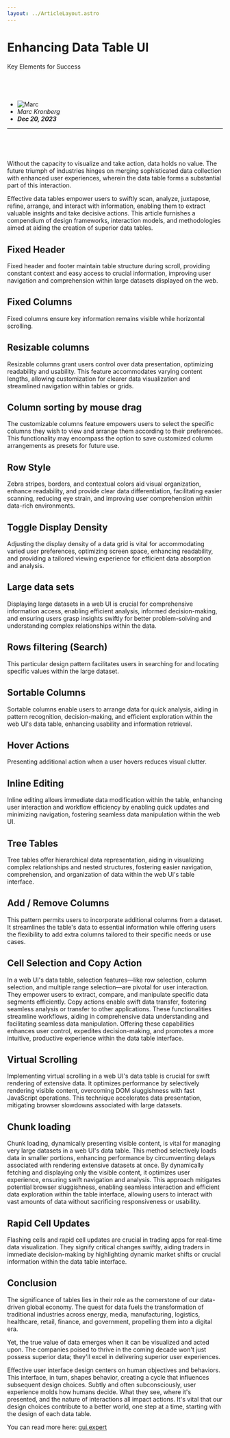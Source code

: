 ```yaml
---
layout: ../ArticleLayout.astro
---
```


# Enhancing Data Table UI
Key Elements for Success

##  &nbsp;


- ![Marc](/marc.jpg)
- *Marc Kronberg* 
- ***Dec 20, 2023***

---

##  &nbsp;


Without the capacity to visualize and take action, data holds no value. The future triumph of industries hinges on
merging sophisticated data collection with enhanced user experiences, wherein the data table forms a substantial part of
this interaction.

Effective data tables empower users to swiftly scan, analyze, juxtapose, refine, arrange, and interact with information,
enabling them to extract valuable insights and take decisive actions. This article furnishes a compendium of design
frameworks, interaction models, and methodologies aimed at aiding the creation of superior data tables.

## Fixed Header

Fixed header and footer maintain table structure during scroll, providing constant context and easy access to crucial
information, improving user navigation and comprehension within large datasets displayed on the web.

## Fixed Columns

Fixed columns ensure key information remains visible while horizontal scrolling.

## Resizable columns

Resizable columns grant users control over data presentation, optimizing readability and usability. This feature
accommodates varying content lengths, allowing customization for clearer data visualization and streamlined navigation
within tables or grids.

## Column sorting by mouse drag

The customizable columns feature empowers users to select the specific columns they wish to view and arrange them
according to their preferences. This functionality may encompass the option to save customized column arrangements as
presets for future use.

## Row Style

Zebra stripes, borders, and contextual colors aid visual organization, enhance readability, and provide clear data
differentiation, facilitating easier scanning, reducing eye strain, and improving user comprehension within data-rich
environments.

## Toggle Display Density

Adjusting the display density of a data grid is vital for accommodating varied user preferences, optimizing screen
space, enhancing readability, and providing a tailored viewing experience for efficient data absorption and analysis.

## Large data sets

Displaying large datasets in a web UI is crucial for comprehensive information access, enabling efficient analysis,
informed decision-making, and ensuring users grasp insights swiftly for better problem-solving and understanding complex
relationships within the data.

## Rows filtering (Search)

This particular design pattern facilitates users in searching for and locating specific values within the large dataset.

## Sortable Columns

Sortable columns enable users to arrange data for quick analysis, aiding in pattern recognition, decision-making, and
efficient exploration within the web UI's data table, enhancing usability and information retrieval.

## Hover Actions

Presenting additional action when a user hovers reduces visual clutter.

## Inline Editing

Inline editing allows immediate data modification within the table, enhancing user interaction and workflow efficiency
by enabling quick updates and minimizing navigation, fostering seamless data manipulation within the web UI.

## Tree Tables

Tree tables offer hierarchical data representation, aiding in visualizing complex relationships and nested structures,
fostering easier navigation, comprehension, and organization of data within the web UI's table interface.

## Add / Remove Columns

This pattern permits users to incorporate additional columns from a dataset. It streamlines the table's data to
essential information while offering users the flexibility to add extra columns tailored to their specific needs or use
cases.

## Cell Selection and Copy Action

In a web UI's data table, selection features—like row selection, column selection, and multiple range selection—are
pivotal for user interaction. They empower users to extract, compare, and manipulate specific data segments efficiently.
Copy actions enable swift data transfer, fostering seamless analysis or transfer to other applications. These
functionalities streamline workflows, aiding in comprehensive data understanding and facilitating seamless data
manipulation. Offering these capabilities enhances user control, expedites decision-making, and promotes a more
intuitive, productive experience within the data table interface.

## Virtual Scrolling

Implementing virtual scrolling in a web UI's data table is crucial for swift rendering of extensive data. It optimizes
performance by selectively rendering visible content, overcoming DOM sluggishness with fast JavaScript operations. This
technique accelerates data presentation, mitigating browser slowdowns associated with large datasets.

## Chunk loading

Chunk loading, dynamically presenting visible content, is vital for managing very large datasets in a web UI's data
table. This method selectively loads data in smaller portions, enhancing performance by circumventing delays associated
with rendering extensive datasets at once. By dynamically fetching and displaying only the visible content, it optimizes
user experience, ensuring swift navigation and analysis. This approach mitigates potential browser sluggishness,
enabling seamless interaction and efficient data exploration within the table interface, allowing users to interact with
vast amounts of data without sacrificing responsiveness or usability.

## Rapid Cell Updates

Flashing cells and rapid cell updates are crucial in trading apps for real-time data visualization. They signify
critical changes swiftly, aiding traders in immediate decision-making by highlighting dynamic market shifts or crucial
information within the data table interface.

## Conclusion

The significance of tables lies in their role as the cornerstone of our data-driven global economy. The quest for data
fuels the transformation of traditional industries across energy, media, manufacturing, logistics, healthcare, retail,
finance, and government, propelling them into a digital era.

Yet, the true value of data emerges when it can be visualized and acted upon. The companies poised to thrive in the
coming decade won't just possess superior data; they'll excel in delivering superior user experiences.

Effective user interface design centers on human objectives and behaviors. This interface, in turn, shapes behavior,
creating a cycle that influences subsequent design choices. Subtly and often subconsciously, user experience molds how
humans decide. What they see, where it's presented, and the nature of interactions all impact actions. It's vital that
our design choices contribute to a better world, one step at a time, starting with the design of each data table.

You can read more here: [gui.expert](https://gui.expert/post/enhancing-data-table-ui)